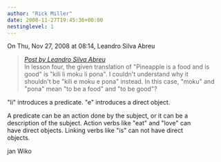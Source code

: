 ```yaml
---
author: "Rick Miller"
date: 2008-11-27T19:45:36+00:00
nestinglevel: 1
---
```

On Thu, Nov 27, 2008 at 08:14, Leandro Silva Abreu  

> [_Post by Leandro Silva Abreu_](/OwGN89JU/usage-of-li-versus-e#post1)  
> In lesson four, the given translation of "Pineapple is a food and is  
> good" is "kili li moku li pona". I couldn't understand why it  
> shouldn't be "kili e moku e pona" instead. In this case, "moku" and  
> "pona" mean "to be a food" and "to be good"?  
> 

"li" introduces a predicate. "e" introduces a direct object.  
  
A predicate can be an action done by the subject, or it can be a  
description of the subject. Action verbs like "eat" and "love" can  
have direct objects. Linking verbs like "is" can not have direct  
objects.  
  
jan Wiko